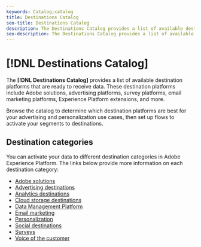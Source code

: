 ```yaml
---
keywords: Catalog;catalog
title: Destinations Catalog
seo-title: Destinations Catalog
description: The Destinations Catalog provides a list of available destinations that are ready to receive data. These destinations include Adobe solutions, advertising platforms, survey platforms, email marketing platforms, and more.
seo-description: The Destinations Catalog provides a list of available destinations that are ready to receive data. These destinations include Adobe solutions, advertising platforms, survey platforms, email marketing platforms, and more.
---
```


# [!DNL Destinations Catalog]

The **[!DNL Destinations Catalog]** provides a list of available destination platforms that are ready to receive data. These destination platforms include Adobe solutions, advertising platforms, survey platforms, email marketing platforms, Experience Platform extensions, and more. 

Browse the catalog to determine which destination platforms are best for your advertising and personalization use cases, then set up flows to activate your segments to destinations.

## Destination categories

You can activate your data to different destination categories in Adobe Experience Platform. The links below provide more information on each destination category:

- [Adobe solutions](./adobe/overview.md)
- [Advertising destinations](./advertising/overview.md)
- [Analytics destinations](./analytics/overview.md)
- [Cloud storage destinations](./cloud-storage/overview.md)
- [Data Management Platform](./data-management/overview.md)
- [Email marketing](./email-marketing/overview.md)
- [Personalization](./personalization/overview.md)
- [Social destinations](./social/overview.md)
- [Surveys](./survey/overview.md)
- [Voice of the customer](./voice/overview.md)